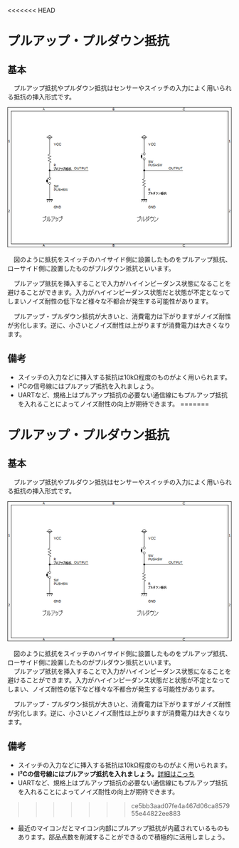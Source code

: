 <<<<<<< HEAD
# プルアップ・プルダウン抵抗
## 基本
　プルアップ抵抗やプルダウン抵抗はセンサーやスイッチの入力によく用いられる抵抗の挿入形式です。

![プルアップ&プルダウン](images/pull_up_down.png)

　図のように抵抗をスイッチのハイサイド側に設置したものをプルアップ抵抗、ローサイド側に設置したものがプルダウン抵抗といいます。

　プルアップ抵抗を挿入することで入力がハイインピーダンス状態になることを避けることができます。入力がハイインピーダンス状態だと状態が不定となってしまいノイズ耐性の低下など様々な不都合が発生する可能性があります。

　プルアップ・プルダウン抵抗が大きいと、消費電力は下がりますがノイズ耐性が劣化します。逆に、小さいとノイズ耐性は上がりますが消費電力は大きくなります。

## 備考
- スイッチの入力などに挿入する抵抗は10kΩ程度のものがよく用いられます。
- I²Cの信号線にはプルアップ抵抗を入れましょう。
- UARTなど、規格上はプルアップ抵抗の必要ない通信線にもプルアップ抵抗を入れることによってノイズ耐性の向上が期待できます。
=======
# プルアップ・プルダウン抵抗
## 基本
　プルアップ抵抗やプルダウン抵抗はセンサーやスイッチの入力によく用いられる抵抗の挿入形式です。

![プルアップ&プルダウン](images/pull_up_down.png)

　図のように抵抗をスイッチのハイサイド側に設置したものをプルアップ抵抗、ローサイド側に設置したものがプルダウン抵抗といいます。  
　プルアップ抵抗を挿入することで入力がハイインピーダンス状態になることを避けることができます。入力がハイインピーダンス状態だと状態が不定となってしまい、ノイズ耐性の低下など様々な不都合が発生する可能性があります。  

　プルアップ・プルダウン抵抗が大きいと、消費電力は下がりますがノイズ耐性が劣化します。逆に、小さいとノイズ耐性は上がりますが消費電力は大きくなります。

## 備考
- スイッチの入力などに挿入する抵抗は10kΩ程度のものがよく用いられます。
- **I²Cの信号線にはプルアップ抵抗を入れましょう。**[詳細はこっち](../micro_controller/I2C_introduction.md)
- UARTなど、規格上はプルアップ抵抗の必要ない通信線にもプルアップ抵抗を入れることによってノイズ耐性の向上が期待できます。
>>>>>>> ce5bb3aad07fe4a467d06ca857955e44822ee883
- 最近のマイコンだとマイコン内部にプルアップ抵抗が内蔵されているものもあります。部品点数を削減することができるので積極的に活用しましょう。